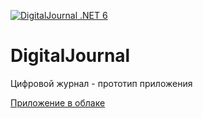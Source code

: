 [![DigitalJournal .NET 6](https://github.com/kanadeiar/DigitalJournal/actions/workflows/dotnet.yml/badge.svg)](https://github.com/kanadeiar/DigitalJournal/actions/workflows/dotnet.yml)

# DigitalJournal

Цифровой журнал - прототип приложения

[Приложение в облаке](https://digitaljournal.azurewebsites.net)

